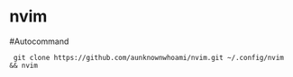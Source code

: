# nvim

#Autocommand 

```
 git clone https://github.com/aunknownwhoami/nvim.git ~/.config/nvim && nvim
```
